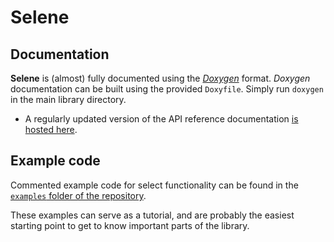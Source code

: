 # Selene

## Documentation

**Selene** is (almost) fully documented using the [_Doxygen_](http://www.stack.nl/~dimitri/doxygen/) format.
_Doxygen_ documentation can be built using the provided `Doxyfile`.
Simply run `doxygen` in the main library directory.

* A regularly updated version of the API reference documentation [is hosted here](https://selene-lib.org/docs/).

## Example code

Commented example code for select functionality can be found in the [`examples` folder of the repository](../examples).

These examples can serve as a tutorial, and are probably the easiest starting point to get to know important parts of
the library. 
